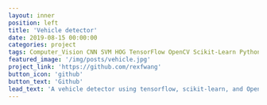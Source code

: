 ```yaml
---
layout: inner
position: left
title: 'Vehicle detector'
date: 2019-08-15 00:00:00
categories: project
tags: Computer_Vision CNN SVM HOG TensorFlow OpenCV Scikit-Learn Python
featured_image: '/img/posts/vehicle.jpg'
project_link: 'https://github.com/rexfwang'
button_icon: 'github'
button_text: 'Github'
lead_text: 'A vehicle detector using tensorflow, scikit-learn, and OpenCV in Python. The program produces vehicle bounding boxes using HOG feature with SVM model.'
---
```

